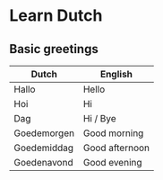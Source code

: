 # Learn Dutch

## Basic greetings

| Dutch | English |
| ----- | ------- |
| Hallo | Hello |
| Hoi | Hi |
| Dag | Hi / Bye |
| Goedemorgen | Good morning |
| Goedemiddag | Good afternoon |
| Goedenavond | Good evening |
